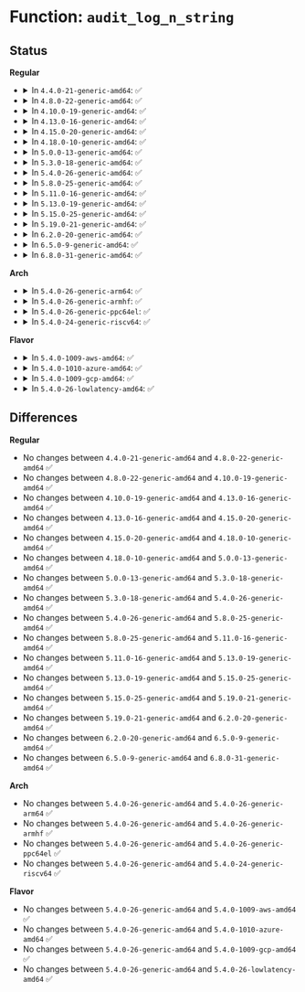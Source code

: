 # Function: <code>audit_log_n_string</code>

## Status
<b>Regular</b>
<ul>
<li>
<details>
<summary>In <code>4.4.0-21-generic-amd64</code>: ✅</summary>

```c
void audit_log_n_string(struct audit_buffer * ab, const char * string, size_t slen)
```

```json
{
  "name": "audit_log_n_string",
  "collision_type": "Unique Global",
  "inline_type": "No",
  "funcs": [
    {
      "addr": 18446744071580032848,
      "name": "audit_log_n_string",
      "external": true,
      "loc": "kernel/audit.c:1550",
      "file": "kernel/audit.c",
      "inline": "seen, unknown",
      "caller_inline": [],
      "caller_func": [
        "kernel/audit.c:audit_log_n_untrustedstring",
        "kernel/audit.c:audit_log_d_path",
        "kernel/audit.c:audit_log_d_path",
        "kernel/auditsc.c:audit_log_exit",
        "kernel/audit_fsnotify.c:audit_mark_handle_event",
        "kernel/audit_tree.c:kill_rules",
        "security/apparmor/audit.c:audit_pre",
        "security/apparmor/audit.c:audit_pre",
        "security/apparmor/audit.c:audit_pre",
        "security/apparmor/file.c:audit_file_mask",
        "security/apparmor/label.c:aa_label_xaudit",
        "security/apparmor/net.c:audit_net_cb",
        "security/apparmor/net.c:audit_net_cb",
        "security/integrity/integrity_audit.c:integrity_audit_msg",
        "security/integrity/integrity_audit.c:integrity_audit_msg"
      ]
    }
  ],
  "symbols": [
    {
      "addr": 18446744071580032848,
      "name": "audit_log_n_string",
      "section": ".text",
      "bind": "STB_GLOBAL",
      "size": 267
    }
  ]
}
```
</details>
</li>
<li>
<details>
<summary>In <code>4.8.0-22-generic-amd64</code>: ✅</summary>

```c
void audit_log_n_string(struct audit_buffer * ab, const char * string, size_t slen)
```

```json
{
  "name": "audit_log_n_string",
  "collision_type": "Unique Global",
  "inline_type": "No",
  "funcs": [
    {
      "addr": 18446744071580065440,
      "name": "audit_log_n_string",
      "external": true,
      "loc": "kernel/audit.c:1561",
      "file": "kernel/audit.c",
      "inline": "seen, unknown",
      "caller_inline": [],
      "caller_func": [
        "kernel/audit.c:audit_log_d_path",
        "kernel/audit.c:audit_log_d_path",
        "kernel/audit.c:audit_log_n_untrustedstring",
        "kernel/auditsc.c:audit_log_execve_info",
        "kernel/audit_fsnotify.c:audit_mark_handle_event",
        "kernel/audit_tree.c:kill_rules",
        "security/apparmor/audit.c:audit_pre",
        "security/apparmor/audit.c:audit_pre",
        "security/apparmor/audit.c:audit_pre",
        "security/apparmor/file.c:audit_file_mask",
        "security/apparmor/label.c:aa_label_xaudit",
        "security/apparmor/net.c:audit_net_cb",
        "security/apparmor/net.c:audit_net_cb",
        "security/integrity/integrity_audit.c:integrity_audit_msg",
        "security/integrity/integrity_audit.c:integrity_audit_msg"
      ]
    }
  ],
  "symbols": [
    {
      "addr": 18446744071580065440,
      "name": "audit_log_n_string",
      "section": ".text",
      "bind": "STB_GLOBAL",
      "size": 269
    }
  ]
}
```
</details>
</li>
<li>
<details>
<summary>In <code>4.10.0-19-generic-amd64</code>: ✅</summary>

```c
void audit_log_n_string(struct audit_buffer * ab, const char * string, size_t slen)
```

```json
{
  "name": "audit_log_n_string",
  "collision_type": "Unique Global",
  "inline_type": "No",
  "funcs": [
    {
      "addr": 18446744071580105664,
      "name": "audit_log_n_string",
      "external": true,
      "loc": "kernel/audit.c:1700",
      "file": "kernel/audit.c",
      "inline": "seen, unknown",
      "caller_inline": [],
      "caller_func": [
        "kernel/audit.c:audit_log_d_path",
        "kernel/audit.c:audit_log_d_path",
        "kernel/audit.c:audit_log_n_untrustedstring",
        "kernel/auditsc.c:audit_log_execve_info",
        "security/apparmor/audit.c:audit_pre",
        "security/apparmor/audit.c:audit_pre",
        "security/apparmor/audit.c:audit_pre",
        "security/apparmor/file.c:audit_file_mask",
        "security/apparmor/label.c:aa_label_xaudit",
        "security/apparmor/net.c:audit_net_cb",
        "security/apparmor/net.c:audit_net_cb",
        "security/integrity/integrity_audit.c:integrity_audit_msg",
        "security/integrity/integrity_audit.c:integrity_audit_msg"
      ]
    }
  ],
  "symbols": [
    {
      "addr": 18446744071580105664,
      "name": "audit_log_n_string",
      "section": ".text",
      "bind": "STB_GLOBAL",
      "size": 269
    }
  ]
}
```
</details>
</li>
<li>
<details>
<summary>In <code>4.13.0-16-generic-amd64</code>: ✅</summary>

```c
void audit_log_n_string(struct audit_buffer * ab, const char * string, size_t slen)
```

```json
{
  "name": "audit_log_n_string",
  "collision_type": "Unique Global",
  "inline_type": "No",
  "funcs": [
    {
      "addr": 18446744071580110992,
      "name": "audit_log_n_string",
      "external": true,
      "loc": "kernel/audit.c:1879",
      "file": "kernel/audit.c",
      "inline": "seen, unknown",
      "caller_inline": [],
      "caller_func": [
        "kernel/audit.c:audit_log_d_path",
        "kernel/audit.c:audit_log_d_path",
        "kernel/audit.c:audit_log_n_untrustedstring",
        "kernel/auditsc.c:audit_log_execve_info",
        "security/apparmor/audit.c:audit_pre",
        "security/apparmor/audit.c:audit_pre",
        "security/apparmor/audit.c:audit_pre",
        "security/apparmor/ipc.c:audit_signal_mask",
        "security/apparmor/ipc.c:audit_signal_mask",
        "security/apparmor/ipc.c:audit_ptrace_mask",
        "security/apparmor/ipc.c:audit_ptrace_mask",
        "security/apparmor/ipc.c:audit_ptrace_mask",
        "security/apparmor/ipc.c:audit_ptrace_mask",
        "security/apparmor/file.c:audit_file_mask",
        "security/apparmor/label.c:aa_label_xaudit",
        "security/apparmor/net.c:audit_net_cb",
        "security/apparmor/net.c:audit_net_cb",
        "security/integrity/integrity_audit.c:integrity_audit_msg",
        "security/integrity/integrity_audit.c:integrity_audit_msg"
      ]
    }
  ],
  "symbols": [
    {
      "addr": 18446744071580110992,
      "name": "audit_log_n_string",
      "section": ".text",
      "bind": "STB_GLOBAL",
      "size": 278
    }
  ]
}
```
</details>
</li>
<li>
<details>
<summary>In <code>4.15.0-20-generic-amd64</code>: ✅</summary>

```c
void audit_log_n_string(struct audit_buffer * ab, const char * string, size_t slen)
```

```json
{
  "name": "audit_log_n_string",
  "collision_type": "Unique Global",
  "inline_type": "No",
  "funcs": [
    {
      "addr": 18446744071580163552,
      "name": "audit_log_n_string",
      "external": true,
      "loc": "kernel/audit.c:1887",
      "file": "kernel/audit.c",
      "inline": "seen, unknown",
      "caller_inline": [],
      "caller_func": [
        "kernel/audit.c:audit_log_d_path",
        "kernel/audit.c:audit_log_d_path",
        "kernel/audit.c:audit_log_n_untrustedstring",
        "kernel/auditsc.c:audit_log_execve_info",
        "security/apparmor/audit.c:audit_pre",
        "security/apparmor/audit.c:audit_pre",
        "security/apparmor/audit.c:audit_pre",
        "security/apparmor/ipc.c:audit_signal_mask",
        "security/apparmor/ipc.c:audit_signal_mask",
        "security/apparmor/ipc.c:audit_ptrace_mask",
        "security/apparmor/ipc.c:audit_ptrace_mask",
        "security/apparmor/ipc.c:audit_ptrace_mask",
        "security/apparmor/ipc.c:audit_ptrace_mask",
        "security/apparmor/file.c:audit_file_mask",
        "security/apparmor/label.c:aa_label_xaudit",
        "security/apparmor/net.c:audit_net_cb",
        "security/apparmor/net.c:audit_net_cb",
        "security/integrity/integrity_audit.c:integrity_audit_msg",
        "security/integrity/integrity_audit.c:integrity_audit_msg"
      ]
    }
  ],
  "symbols": [
    {
      "addr": 18446744071580163552,
      "name": "audit_log_n_string",
      "section": ".text",
      "bind": "STB_GLOBAL",
      "size": 278
    }
  ]
}
```
</details>
</li>
<li>
<details>
<summary>In <code>4.18.0-10-generic-amd64</code>: ✅</summary>

```c
void audit_log_n_string(struct audit_buffer * ab, const char * string, size_t slen)
```

```json
{
  "name": "audit_log_n_string",
  "collision_type": "Unique Global",
  "inline_type": "No",
  "funcs": [
    {
      "addr": 18446744071580223392,
      "name": "audit_log_n_string",
      "external": true,
      "loc": "kernel/audit.c:1940",
      "file": "kernel/audit.c",
      "inline": "seen, unknown",
      "caller_inline": [],
      "caller_func": [
        "kernel/audit.c:audit_log_d_path",
        "kernel/audit.c:audit_log_d_path",
        "kernel/audit.c:audit_log_n_untrustedstring",
        "kernel/auditsc.c:audit_log_execve_info",
        "security/apparmor/audit.c:audit_pre",
        "security/apparmor/audit.c:audit_pre",
        "security/apparmor/audit.c:audit_pre",
        "security/apparmor/ipc.c:audit_signal_mask",
        "security/apparmor/ipc.c:audit_signal_mask",
        "security/apparmor/ipc.c:audit_ptrace_mask",
        "security/apparmor/ipc.c:audit_ptrace_mask",
        "security/apparmor/ipc.c:audit_ptrace_mask",
        "security/apparmor/ipc.c:audit_ptrace_mask",
        "security/apparmor/file.c:audit_file_mask",
        "security/apparmor/label.c:aa_label_xaudit",
        "security/apparmor/net.c:audit_net_cb",
        "security/apparmor/net.c:audit_net_cb",
        "security/integrity/integrity_audit.c:integrity_audit_msg",
        "security/integrity/integrity_audit.c:integrity_audit_msg"
      ]
    }
  ],
  "symbols": [
    {
      "addr": 18446744071580223392,
      "name": "audit_log_n_string",
      "section": ".text",
      "bind": "STB_GLOBAL",
      "size": 286
    }
  ]
}
```
</details>
</li>
<li>
<details>
<summary>In <code>5.0.0-13-generic-amd64</code>: ✅</summary>

```c
void audit_log_n_string(struct audit_buffer * ab, const char * string, size_t slen)
```

```json
{
  "name": "audit_log_n_string",
  "collision_type": "Unique Global",
  "inline_type": "No",
  "funcs": [
    {
      "addr": 18446744071580275776,
      "name": "audit_log_n_string",
      "external": true,
      "loc": "kernel/audit.c:1937",
      "file": "kernel/audit.c",
      "inline": "seen, unknown",
      "caller_inline": [],
      "caller_func": [
        "kernel/audit.c:audit_log_d_path",
        "kernel/audit.c:audit_log_d_path",
        "kernel/audit.c:audit_log_n_untrustedstring",
        "kernel/auditsc.c:audit_log_execve_info",
        "security/apparmor/audit.c:audit_pre",
        "security/apparmor/audit.c:audit_pre",
        "security/apparmor/audit.c:audit_pre",
        "security/apparmor/ipc.c:audit_signal_mask",
        "security/apparmor/ipc.c:audit_signal_mask",
        "security/apparmor/ipc.c:audit_ptrace_mask",
        "security/apparmor/ipc.c:audit_ptrace_mask",
        "security/apparmor/ipc.c:audit_ptrace_mask",
        "security/apparmor/ipc.c:audit_ptrace_mask",
        "security/apparmor/file.c:audit_file_mask",
        "security/apparmor/label.c:aa_label_xaudit",
        "security/apparmor/net.c:audit_net_cb",
        "security/apparmor/net.c:audit_net_cb"
      ]
    }
  ],
  "symbols": [
    {
      "addr": 18446744071580275776,
      "name": "audit_log_n_string",
      "section": ".text",
      "bind": "STB_GLOBAL",
      "size": 280
    }
  ]
}
```
</details>
</li>
<li>
<details>
<summary>In <code>5.3.0-18-generic-amd64</code>: ✅</summary>

```c
void audit_log_n_string(struct audit_buffer * ab, const char * string, size_t slen)
```

```json
{
  "name": "audit_log_n_string",
  "collision_type": "Unique Global",
  "inline_type": "No",
  "funcs": [
    {
      "addr": 18446744071580326784,
      "name": "audit_log_n_string",
      "external": true,
      "loc": "kernel/audit.c:1937",
      "file": "kernel/audit.c",
      "inline": "seen, unknown",
      "caller_inline": [],
      "caller_func": [
        "kernel/audit.c:audit_log_d_path",
        "kernel/audit.c:audit_log_d_path",
        "kernel/audit.c:audit_log_n_untrustedstring",
        "kernel/auditsc.c:audit_log_execve_info",
        "security/apparmor/audit.c:audit_pre",
        "security/apparmor/audit.c:audit_pre",
        "security/apparmor/audit.c:audit_pre",
        "security/apparmor/ipc.c:audit_signal_mask",
        "security/apparmor/ipc.c:audit_signal_mask",
        "security/apparmor/ipc.c:audit_ptrace_mask",
        "security/apparmor/ipc.c:audit_ptrace_mask",
        "security/apparmor/ipc.c:audit_ptrace_mask",
        "security/apparmor/ipc.c:audit_ptrace_mask",
        "security/apparmor/file.c:audit_file_mask",
        "security/apparmor/label.c:aa_label_xaudit",
        "security/apparmor/net.c:audit_net_cb",
        "security/apparmor/net.c:audit_net_cb"
      ]
    }
  ],
  "symbols": [
    {
      "addr": 18446744071580326784,
      "name": "audit_log_n_string",
      "section": ".text",
      "bind": "STB_GLOBAL",
      "size": 268
    }
  ]
}
```
</details>
</li>
<li>
<details>
<summary>In <code>5.4.0-26-generic-amd64</code>: ✅</summary>

```c
void audit_log_n_string(struct audit_buffer * ab, const char * string, size_t slen)
```

```json
{
  "name": "audit_log_n_string",
  "collision_type": "Unique Global",
  "inline_type": "No",
  "funcs": [
    {
      "addr": 18446744071580375584,
      "name": "audit_log_n_string",
      "external": true,
      "loc": "kernel/audit.c:1939",
      "file": "kernel/audit.c",
      "inline": "seen, unknown",
      "caller_inline": [],
      "caller_func": [
        "kernel/audit.c:audit_log_d_path",
        "kernel/audit.c:audit_log_d_path",
        "kernel/audit.c:audit_log_n_untrustedstring",
        "kernel/auditsc.c:audit_log_execve_info",
        "security/apparmor/audit.c:audit_pre",
        "security/apparmor/audit.c:audit_pre",
        "security/apparmor/audit.c:audit_pre",
        "security/apparmor/ipc.c:audit_signal_mask",
        "security/apparmor/ipc.c:audit_signal_mask",
        "security/apparmor/ipc.c:audit_ptrace_mask",
        "security/apparmor/ipc.c:audit_ptrace_mask",
        "security/apparmor/ipc.c:audit_ptrace_mask",
        "security/apparmor/ipc.c:audit_ptrace_mask",
        "security/apparmor/file.c:audit_file_mask",
        "security/apparmor/label.c:aa_label_xaudit",
        "security/apparmor/net.c:audit_net_cb",
        "security/apparmor/net.c:audit_net_cb"
      ]
    }
  ],
  "symbols": [
    {
      "addr": 18446744071580375584,
      "name": "audit_log_n_string",
      "section": ".text",
      "bind": "STB_GLOBAL",
      "size": 268
    }
  ]
}
```
</details>
</li>
<li>
<details>
<summary>In <code>5.8.0-25-generic-amd64</code>: ✅</summary>

```c
void audit_log_n_string(struct audit_buffer * ab, const char * string, size_t slen)
```

```json
{
  "name": "audit_log_n_string",
  "collision_type": "Unique Global",
  "inline_type": "No",
  "funcs": [
    {
      "addr": 18446744071580451200,
      "name": "audit_log_n_string",
      "external": true,
      "loc": "kernel/audit.c:2019",
      "file": "kernel/audit.c",
      "inline": "seen, unknown",
      "caller_inline": [],
      "caller_func": [
        "kernel/audit.c:audit_log_d_path",
        "kernel/audit.c:audit_log_n_untrustedstring",
        "kernel/auditsc.c:audit_log_execve_info",
        "security/lsm_audit.c:dump_common_audit_data",
        "security/apparmor/audit.c:audit_pre",
        "security/apparmor/audit.c:audit_pre",
        "security/apparmor/audit.c:audit_pre",
        "security/apparmor/ipc.c:audit_signal_cb",
        "security/apparmor/ipc.c:audit_signal_cb",
        "security/apparmor/ipc.c:audit_signal_cb",
        "security/apparmor/ipc.c:audit_signal_cb",
        "security/apparmor/ipc.c:audit_ptrace_mask",
        "security/apparmor/ipc.c:audit_ptrace_mask",
        "security/apparmor/ipc.c:audit_ptrace_mask",
        "security/apparmor/ipc.c:audit_ptrace_mask",
        "security/apparmor/file.c:audit_file_mask",
        "security/apparmor/label.c:aa_label_xaudit",
        "security/apparmor/net.c:audit_net_cb",
        "security/apparmor/net.c:audit_net_cb"
      ]
    }
  ],
  "symbols": [
    {
      "addr": 18446744071580451200,
      "name": "audit_log_n_string",
      "section": ".text",
      "bind": "STB_GLOBAL",
      "size": 268
    }
  ]
}
```
</details>
</li>
<li>
<details>
<summary>In <code>5.11.0-16-generic-amd64</code>: ✅</summary>

```c
void audit_log_n_string(struct audit_buffer * ab, const char * string, size_t slen)
```

```json
{
  "name": "audit_log_n_string",
  "collision_type": "Unique Global",
  "inline_type": "No",
  "funcs": [
    {
      "addr": 18446744071580439824,
      "name": "audit_log_n_string",
      "external": true,
      "loc": "kernel/audit.c:2036",
      "file": "kernel/audit.c",
      "inline": "seen, unknown",
      "caller_inline": [],
      "caller_func": [
        "kernel/audit.c:audit_log_n_untrustedstring",
        "kernel/auditsc.c:audit_log_execve_info",
        "security/apparmor/label.c:aa_label_xaudit"
      ]
    }
  ],
  "symbols": [
    {
      "addr": 18446744071580439824,
      "name": "audit_log_n_string",
      "section": ".text",
      "bind": "STB_GLOBAL",
      "size": 268
    }
  ]
}
```
</details>
</li>
<li>
<details>
<summary>In <code>5.13.0-19-generic-amd64</code>: ✅</summary>

```c
void audit_log_n_string(struct audit_buffer * ab, const char * string, size_t slen)
```

```json
{
  "name": "audit_log_n_string",
  "collision_type": "Unique Global",
  "inline_type": "No",
  "funcs": [
    {
      "addr": 18446744071580443920,
      "name": "audit_log_n_string",
      "external": true,
      "loc": "kernel/audit.c:2036",
      "file": "kernel/audit.c",
      "inline": "seen, unknown",
      "caller_inline": [],
      "caller_func": [
        "kernel/audit.c:audit_log_n_untrustedstring",
        "kernel/auditsc.c:audit_log_execve_info",
        "security/apparmor/label.c:aa_label_xaudit"
      ]
    }
  ],
  "symbols": [
    {
      "addr": 18446744071580443920,
      "name": "audit_log_n_string",
      "section": ".text",
      "bind": "STB_GLOBAL",
      "size": 265
    }
  ]
}
```
</details>
</li>
<li>
<details>
<summary>In <code>5.15.0-25-generic-amd64</code>: ✅</summary>

```c
void audit_log_n_string(struct audit_buffer * ab, const char * string, size_t slen)
```

```json
{
  "name": "audit_log_n_string",
  "collision_type": "Unique Global",
  "inline_type": "No",
  "funcs": [
    {
      "addr": 18446744071580608768,
      "name": "audit_log_n_string",
      "external": true,
      "loc": "kernel/audit.c:2075",
      "file": "kernel/audit.c",
      "inline": "seen, unknown",
      "caller_inline": [],
      "caller_func": [
        "kernel/audit.c:audit_log_n_untrustedstring",
        "kernel/auditsc.c:audit_log_execve_info",
        "security/apparmor/label.c:aa_label_xaudit"
      ]
    }
  ],
  "symbols": [
    {
      "addr": 18446744071580608768,
      "name": "audit_log_n_string",
      "section": ".text",
      "bind": "STB_GLOBAL",
      "size": 265
    }
  ]
}
```
</details>
</li>
<li>
<details>
<summary>In <code>5.19.0-21-generic-amd64</code>: ✅</summary>

```c
void audit_log_n_string(struct audit_buffer * ab, const char * string, size_t slen)
```

```json
{
  "name": "audit_log_n_string",
  "collision_type": "Unique Global",
  "inline_type": "No",
  "funcs": [
    {
      "addr": 18446744071580813504,
      "name": "audit_log_n_string",
      "external": true,
      "loc": "kernel/audit.c:2057",
      "file": "kernel/audit.c",
      "inline": "seen, unknown",
      "caller_inline": [],
      "caller_func": [
        "kernel/audit.c:audit_log_n_untrustedstring",
        "kernel/auditsc.c:audit_log_execve_info",
        "security/apparmor/label.c:aa_label_xaudit"
      ]
    }
  ],
  "symbols": [
    {
      "addr": 18446744071580813504,
      "name": "audit_log_n_string",
      "section": ".text",
      "bind": "STB_GLOBAL",
      "size": 315
    }
  ]
}
```
</details>
</li>
<li>
<details>
<summary>In <code>6.2.0-20-generic-amd64</code>: ✅</summary>

```c
void audit_log_n_string(struct audit_buffer * ab, const char * string, size_t slen)
```

```json
{
  "name": "audit_log_n_string",
  "collision_type": "Unique Global",
  "inline_type": "No",
  "funcs": [
    {
      "addr": 18446744071581099632,
      "name": "audit_log_n_string",
      "external": true,
      "loc": "kernel/audit.c:2055",
      "file": "kernel/audit.c",
      "inline": "seen, unknown",
      "caller_inline": [],
      "caller_func": [
        "kernel/audit.c:audit_log_n_untrustedstring",
        "kernel/auditsc.c:audit_log_execve_info",
        "security/apparmor/label.c:aa_label_xaudit"
      ]
    }
  ],
  "symbols": [
    {
      "addr": 18446744071581099632,
      "name": "audit_log_n_string",
      "section": ".text",
      "bind": "STB_GLOBAL",
      "size": 315
    }
  ]
}
```
</details>
</li>
<li>
<details>
<summary>In <code>6.5.0-9-generic-amd64</code>: ✅</summary>

```c
void audit_log_n_string(struct audit_buffer * ab, const char * string, size_t slen)
```

```json
{
  "name": "audit_log_n_string",
  "collision_type": "Unique Global",
  "inline_type": "No",
  "funcs": [
    {
      "addr": 18446744071581191248,
      "name": "audit_log_n_string",
      "external": true,
      "loc": "kernel/audit.c:2055",
      "file": "kernel/audit.c",
      "inline": "seen, unknown",
      "caller_inline": [],
      "caller_func": [
        "kernel/audit.c:audit_log_n_untrustedstring",
        "kernel/auditsc.c:audit_log_execve_info",
        "security/apparmor/label.c:aa_label_xaudit"
      ]
    }
  ],
  "symbols": [
    {
      "addr": 18446744071581191248,
      "name": "audit_log_n_string",
      "section": ".text",
      "bind": "STB_GLOBAL",
      "size": 313
    }
  ]
}
```
</details>
</li>
<li>
<details>
<summary>In <code>6.8.0-31-generic-amd64</code>: ✅</summary>

```c
void audit_log_n_string(struct audit_buffer * ab, const char * string, size_t slen)
```

```json
{
  "name": "audit_log_n_string",
  "collision_type": "Unique Global",
  "inline_type": "No",
  "funcs": [
    {
      "addr": 18446744071581297504,
      "name": "audit_log_n_string",
      "external": true,
      "loc": "kernel/audit.c:2073",
      "file": "kernel/audit.c",
      "inline": "seen, unknown",
      "caller_inline": [],
      "caller_func": [
        "kernel/audit.c:audit_log_n_untrustedstring",
        "kernel/auditsc.c:audit_log_execve_info",
        "security/apparmor/label.c:aa_label_xaudit"
      ]
    }
  ],
  "symbols": [
    {
      "addr": 18446744071581297504,
      "name": "audit_log_n_string",
      "section": ".text",
      "bind": "STB_GLOBAL",
      "size": 313
    }
  ]
}
```
</details>
</li>
</ul>
<b>Arch</b>
<ul>
<li>
<details>
<summary>In <code>5.4.0-26-generic-arm64</code>: ✅</summary>

```c
void audit_log_n_string(struct audit_buffer * ab, const char * string, size_t slen)
```

```json
{
  "name": "audit_log_n_string",
  "collision_type": "Unique Global",
  "inline_type": "No",
  "funcs": [
    {
      "addr": 18446603336491641064,
      "name": "audit_log_n_string",
      "external": true,
      "loc": "kernel/audit.c:1939",
      "file": "kernel/audit.c",
      "inline": "seen, unknown",
      "caller_inline": [],
      "caller_func": [
        "kernel/audit.c:audit_log_d_path",
        "kernel/audit.c:audit_log_d_path",
        "kernel/audit.c:audit_log_n_untrustedstring",
        "kernel/auditsc.c:audit_log_execve_info",
        "security/apparmor/audit.c:audit_pre",
        "security/apparmor/audit.c:audit_pre",
        "security/apparmor/audit.c:audit_pre",
        "security/apparmor/ipc.c:audit_signal_mask",
        "security/apparmor/ipc.c:audit_signal_mask",
        "security/apparmor/ipc.c:audit_ptrace_mask",
        "security/apparmor/ipc.c:audit_ptrace_mask",
        "security/apparmor/ipc.c:audit_ptrace_mask",
        "security/apparmor/ipc.c:audit_ptrace_mask",
        "security/apparmor/file.c:audit_file_mask",
        "security/apparmor/label.c:aa_label_xaudit",
        "security/apparmor/net.c:audit_net_cb",
        "security/apparmor/net.c:audit_net_cb"
      ]
    }
  ],
  "symbols": [
    {
      "addr": 18446603336491641064,
      "name": "audit_log_n_string",
      "section": ".text",
      "bind": "STB_GLOBAL",
      "size": 320
    }
  ]
}
```
</details>
</li>
<li>
<details>
<summary>In <code>5.4.0-26-generic-armhf</code>: ✅</summary>

```c
void audit_log_n_string(struct audit_buffer * ab, const char * string, size_t slen)
```

```json
{
  "name": "audit_log_n_string",
  "collision_type": "Unique Global",
  "inline_type": "No",
  "funcs": [
    {
      "addr": 3225593316,
      "name": "audit_log_n_string",
      "external": true,
      "loc": "kernel/audit.c:1939",
      "file": "kernel/audit.c",
      "inline": "seen, unknown",
      "caller_inline": [],
      "caller_func": [
        "kernel/audit.c:audit_log_d_path",
        "kernel/audit.c:audit_log_d_path",
        "kernel/audit.c:audit_log_n_untrustedstring",
        "kernel/auditsc.c:audit_log_execve_info",
        "security/apparmor/audit.c:audit_pre",
        "security/apparmor/audit.c:audit_pre",
        "security/apparmor/audit.c:audit_pre",
        "security/apparmor/ipc.c:audit_signal_mask",
        "security/apparmor/ipc.c:audit_signal_mask",
        "security/apparmor/ipc.c:audit_ptrace_mask",
        "security/apparmor/ipc.c:audit_ptrace_mask",
        "security/apparmor/ipc.c:audit_ptrace_mask",
        "security/apparmor/ipc.c:audit_ptrace_mask",
        "security/apparmor/file.c:audit_file_mask",
        "security/apparmor/label.c:aa_label_xaudit",
        "security/apparmor/net.c:audit_net_cb",
        "security/apparmor/net.c:audit_net_cb"
      ]
    }
  ],
  "symbols": [
    {
      "addr": 3225593316,
      "name": "audit_log_n_string",
      "section": ".text",
      "bind": "STB_GLOBAL",
      "size": 280
    }
  ]
}
```
</details>
</li>
<li>
<details>
<summary>In <code>5.4.0-26-generic-ppc64el</code>: ✅</summary>

```c
void audit_log_n_string(struct audit_buffer * ab, const char * string, size_t slen)
```

```json
{
  "name": "audit_log_n_string",
  "collision_type": "Unique Global",
  "inline_type": "No",
  "funcs": [
    {
      "addr": 13835058055284636768,
      "name": "audit_log_n_string",
      "external": true,
      "loc": "kernel/audit.c:1939",
      "file": "kernel/audit.c",
      "inline": "seen, unknown",
      "caller_inline": [],
      "caller_func": [
        "kernel/audit.c:audit_log_d_path",
        "kernel/audit.c:audit_log_d_path",
        "kernel/audit.c:audit_log_n_untrustedstring",
        "kernel/auditsc.c:audit_log_execve_info",
        "security/apparmor/audit.c:audit_pre",
        "security/apparmor/audit.c:audit_pre",
        "security/apparmor/audit.c:audit_pre",
        "security/apparmor/ipc.c:audit_signal_mask",
        "security/apparmor/ipc.c:audit_signal_mask",
        "security/apparmor/ipc.c:audit_ptrace_mask",
        "security/apparmor/ipc.c:audit_ptrace_mask",
        "security/apparmor/ipc.c:audit_ptrace_mask",
        "security/apparmor/ipc.c:audit_ptrace_mask",
        "security/apparmor/file.c:audit_file_mask",
        "security/apparmor/label.c:aa_label_xaudit",
        "security/apparmor/net.c:audit_net_cb",
        "security/apparmor/net.c:audit_net_cb"
      ]
    }
  ],
  "symbols": [
    {
      "addr": 13835058055284636768,
      "name": "audit_log_n_string",
      "section": ".text",
      "bind": "STB_GLOBAL",
      "size": 508
    }
  ]
}
```
</details>
</li>
<li>
<details>
<summary>In <code>5.4.0-24-generic-riscv64</code>: ✅</summary>

```c
void audit_log_n_string(struct audit_buffer * ab, const char * string, size_t slen)
```

```json
{
  "name": "audit_log_n_string",
  "collision_type": "Unique Global",
  "inline_type": "No",
  "funcs": [
    {
      "addr": 18446743936272036496,
      "name": "audit_log_n_string",
      "external": true,
      "loc": "kernel/audit.c:1939",
      "file": "kernel/audit.c",
      "inline": "seen, unknown",
      "caller_inline": [],
      "caller_func": [
        "kernel/audit.c:audit_log_d_path",
        "kernel/audit.c:audit_log_d_path",
        "kernel/audit.c:audit_log_n_untrustedstring",
        "kernel/auditsc.c:audit_log_execve_info",
        "security/apparmor/audit.c:audit_pre",
        "security/apparmor/audit.c:audit_pre",
        "security/apparmor/audit.c:audit_pre",
        "security/apparmor/file.c:audit_file_mask",
        "security/apparmor/label.c:aa_label_xaudit",
        "security/apparmor/net.c:audit_net_cb",
        "security/apparmor/net.c:audit_net_cb"
      ]
    }
  ],
  "symbols": [
    {
      "addr": 18446743936272036496,
      "name": "audit_log_n_string",
      "section": ".text",
      "bind": "STB_GLOBAL",
      "size": 276
    }
  ]
}
```
</details>
</li>
</ul>
<b>Flavor</b>
<ul>
<li>
<details>
<summary>In <code>5.4.0-1009-aws-amd64</code>: ✅</summary>

```c
void audit_log_n_string(struct audit_buffer * ab, const char * string, size_t slen)
```

```json
{
  "name": "audit_log_n_string",
  "collision_type": "Unique Global",
  "inline_type": "No",
  "funcs": [
    {
      "addr": 18446744071580344384,
      "name": "audit_log_n_string",
      "external": true,
      "loc": "kernel/audit.c:1939",
      "file": "kernel/audit.c",
      "inline": "seen, unknown",
      "caller_inline": [],
      "caller_func": [
        "kernel/audit.c:audit_log_d_path",
        "kernel/audit.c:audit_log_d_path",
        "kernel/audit.c:audit_log_n_untrustedstring",
        "kernel/auditsc.c:audit_log_execve_info",
        "security/apparmor/audit.c:audit_pre",
        "security/apparmor/audit.c:audit_pre",
        "security/apparmor/audit.c:audit_pre",
        "security/apparmor/ipc.c:audit_signal_mask",
        "security/apparmor/ipc.c:audit_signal_mask",
        "security/apparmor/ipc.c:audit_ptrace_mask",
        "security/apparmor/ipc.c:audit_ptrace_mask",
        "security/apparmor/ipc.c:audit_ptrace_mask",
        "security/apparmor/ipc.c:audit_ptrace_mask",
        "security/apparmor/file.c:audit_file_mask",
        "security/apparmor/label.c:aa_label_xaudit",
        "security/apparmor/net.c:audit_net_cb",
        "security/apparmor/net.c:audit_net_cb"
      ]
    }
  ],
  "symbols": [
    {
      "addr": 18446744071580344384,
      "name": "audit_log_n_string",
      "section": ".text",
      "bind": "STB_GLOBAL",
      "size": 268
    }
  ]
}
```
</details>
</li>
<li>
<details>
<summary>In <code>5.4.0-1010-azure-amd64</code>: ✅</summary>

```c
void audit_log_n_string(struct audit_buffer * ab, const char * string, size_t slen)
```

```json
{
  "name": "audit_log_n_string",
  "collision_type": "Unique Global",
  "inline_type": "No",
  "funcs": [
    {
      "addr": 18446744071580291552,
      "name": "audit_log_n_string",
      "external": true,
      "loc": "kernel/audit.c:1939",
      "file": "kernel/audit.c",
      "inline": "seen, unknown",
      "caller_inline": [],
      "caller_func": [
        "kernel/audit.c:audit_log_d_path",
        "kernel/audit.c:audit_log_d_path",
        "kernel/audit.c:audit_log_n_untrustedstring",
        "kernel/auditsc.c:audit_log_execve_info",
        "security/apparmor/audit.c:audit_pre",
        "security/apparmor/audit.c:audit_pre",
        "security/apparmor/audit.c:audit_pre",
        "security/apparmor/ipc.c:audit_signal_mask",
        "security/apparmor/ipc.c:audit_signal_mask",
        "security/apparmor/ipc.c:audit_ptrace_mask",
        "security/apparmor/ipc.c:audit_ptrace_mask",
        "security/apparmor/ipc.c:audit_ptrace_mask",
        "security/apparmor/ipc.c:audit_ptrace_mask",
        "security/apparmor/file.c:audit_file_mask",
        "security/apparmor/label.c:aa_label_xaudit",
        "security/apparmor/net.c:audit_net_cb",
        "security/apparmor/net.c:audit_net_cb"
      ]
    }
  ],
  "symbols": [
    {
      "addr": 18446744071580291552,
      "name": "audit_log_n_string",
      "section": ".text",
      "bind": "STB_GLOBAL",
      "size": 268
    }
  ]
}
```
</details>
</li>
<li>
<details>
<summary>In <code>5.4.0-1009-gcp-amd64</code>: ✅</summary>

```c
void audit_log_n_string(struct audit_buffer * ab, const char * string, size_t slen)
```

```json
{
  "name": "audit_log_n_string",
  "collision_type": "Unique Global",
  "inline_type": "No",
  "funcs": [
    {
      "addr": 18446744071580335632,
      "name": "audit_log_n_string",
      "external": true,
      "loc": "kernel/audit.c:1939",
      "file": "kernel/audit.c",
      "inline": "seen, unknown",
      "caller_inline": [],
      "caller_func": [
        "kernel/audit.c:audit_log_d_path",
        "kernel/audit.c:audit_log_d_path",
        "kernel/audit.c:audit_log_n_untrustedstring",
        "kernel/auditsc.c:audit_log_execve_info",
        "security/apparmor/audit.c:audit_pre",
        "security/apparmor/audit.c:audit_pre",
        "security/apparmor/audit.c:audit_pre",
        "security/apparmor/ipc.c:audit_signal_mask",
        "security/apparmor/ipc.c:audit_signal_mask",
        "security/apparmor/ipc.c:audit_ptrace_mask",
        "security/apparmor/ipc.c:audit_ptrace_mask",
        "security/apparmor/ipc.c:audit_ptrace_mask",
        "security/apparmor/ipc.c:audit_ptrace_mask",
        "security/apparmor/file.c:audit_file_mask",
        "security/apparmor/label.c:aa_label_xaudit",
        "security/apparmor/net.c:audit_net_cb",
        "security/apparmor/net.c:audit_net_cb"
      ]
    }
  ],
  "symbols": [
    {
      "addr": 18446744071580335632,
      "name": "audit_log_n_string",
      "section": ".text",
      "bind": "STB_GLOBAL",
      "size": 268
    }
  ]
}
```
</details>
</li>
<li>
<details>
<summary>In <code>5.4.0-26-lowlatency-amd64</code>: ✅</summary>

```c
void audit_log_n_string(struct audit_buffer * ab, const char * string, size_t slen)
```

```json
{
  "name": "audit_log_n_string",
  "collision_type": "Unique Global",
  "inline_type": "No",
  "funcs": [
    {
      "addr": 18446744071580390864,
      "name": "audit_log_n_string",
      "external": true,
      "loc": "kernel/audit.c:1939",
      "file": "kernel/audit.c",
      "inline": "seen, unknown",
      "caller_inline": [],
      "caller_func": [
        "kernel/audit.c:audit_log_d_path",
        "kernel/audit.c:audit_log_d_path",
        "kernel/audit.c:audit_log_n_untrustedstring",
        "kernel/auditsc.c:audit_log_execve_info",
        "security/apparmor/audit.c:audit_pre",
        "security/apparmor/audit.c:audit_pre",
        "security/apparmor/audit.c:audit_pre",
        "security/apparmor/ipc.c:audit_signal_mask",
        "security/apparmor/ipc.c:audit_signal_mask",
        "security/apparmor/ipc.c:audit_ptrace_mask",
        "security/apparmor/ipc.c:audit_ptrace_mask",
        "security/apparmor/ipc.c:audit_ptrace_mask",
        "security/apparmor/ipc.c:audit_ptrace_mask",
        "security/apparmor/file.c:audit_file_mask",
        "security/apparmor/label.c:aa_label_xaudit",
        "security/apparmor/net.c:audit_net_cb",
        "security/apparmor/net.c:audit_net_cb"
      ]
    }
  ],
  "symbols": [
    {
      "addr": 18446744071580390864,
      "name": "audit_log_n_string",
      "section": ".text",
      "bind": "STB_GLOBAL",
      "size": 268
    }
  ]
}
```
</details>
</li>
</ul>

## Differences
<b>Regular</b>
<ul>
<li>
No changes between <code>4.4.0-21-generic-amd64</code> and <code>4.8.0-22-generic-amd64</code> ✅
</li>
<li>
No changes between <code>4.8.0-22-generic-amd64</code> and <code>4.10.0-19-generic-amd64</code> ✅
</li>
<li>
No changes between <code>4.10.0-19-generic-amd64</code> and <code>4.13.0-16-generic-amd64</code> ✅
</li>
<li>
No changes between <code>4.13.0-16-generic-amd64</code> and <code>4.15.0-20-generic-amd64</code> ✅
</li>
<li>
No changes between <code>4.15.0-20-generic-amd64</code> and <code>4.18.0-10-generic-amd64</code> ✅
</li>
<li>
No changes between <code>4.18.0-10-generic-amd64</code> and <code>5.0.0-13-generic-amd64</code> ✅
</li>
<li>
No changes between <code>5.0.0-13-generic-amd64</code> and <code>5.3.0-18-generic-amd64</code> ✅
</li>
<li>
No changes between <code>5.3.0-18-generic-amd64</code> and <code>5.4.0-26-generic-amd64</code> ✅
</li>
<li>
No changes between <code>5.4.0-26-generic-amd64</code> and <code>5.8.0-25-generic-amd64</code> ✅
</li>
<li>
No changes between <code>5.8.0-25-generic-amd64</code> and <code>5.11.0-16-generic-amd64</code> ✅
</li>
<li>
No changes between <code>5.11.0-16-generic-amd64</code> and <code>5.13.0-19-generic-amd64</code> ✅
</li>
<li>
No changes between <code>5.13.0-19-generic-amd64</code> and <code>5.15.0-25-generic-amd64</code> ✅
</li>
<li>
No changes between <code>5.15.0-25-generic-amd64</code> and <code>5.19.0-21-generic-amd64</code> ✅
</li>
<li>
No changes between <code>5.19.0-21-generic-amd64</code> and <code>6.2.0-20-generic-amd64</code> ✅
</li>
<li>
No changes between <code>6.2.0-20-generic-amd64</code> and <code>6.5.0-9-generic-amd64</code> ✅
</li>
<li>
No changes between <code>6.5.0-9-generic-amd64</code> and <code>6.8.0-31-generic-amd64</code> ✅
</li>
</ul>
<b>Arch</b>
<ul>
<li>
No changes between <code>5.4.0-26-generic-amd64</code> and <code>5.4.0-26-generic-arm64</code> ✅
</li>
<li>
No changes between <code>5.4.0-26-generic-amd64</code> and <code>5.4.0-26-generic-armhf</code> ✅
</li>
<li>
No changes between <code>5.4.0-26-generic-amd64</code> and <code>5.4.0-26-generic-ppc64el</code> ✅
</li>
<li>
No changes between <code>5.4.0-26-generic-amd64</code> and <code>5.4.0-24-generic-riscv64</code> ✅
</li>
</ul>
<b>Flavor</b>
<ul>
<li>
No changes between <code>5.4.0-26-generic-amd64</code> and <code>5.4.0-1009-aws-amd64</code> ✅
</li>
<li>
No changes between <code>5.4.0-26-generic-amd64</code> and <code>5.4.0-1010-azure-amd64</code> ✅
</li>
<li>
No changes between <code>5.4.0-26-generic-amd64</code> and <code>5.4.0-1009-gcp-amd64</code> ✅
</li>
<li>
No changes between <code>5.4.0-26-generic-amd64</code> and <code>5.4.0-26-lowlatency-amd64</code> ✅
</li>
</ul>
